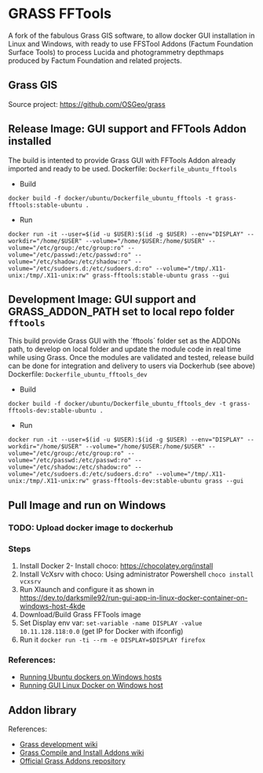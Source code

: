 
# GRASS FFTools

A fork of the fabulous Grass GIS software, to allow docker GUI installation in Linux and Windows, with ready to use FFSTool Addons (Factum Foundation Surface Tools) to process Lucida and photogrammetry depthmaps produced by Factum Foundation and related projects. 

## Grass GIS

Source project: https://github.com/OSGeo/grass

## Release Image: GUI support and FFTools Addon installed

The build is intented to provide Grass GUI with FFTools Addon already imported and ready to be used.
Dockerfile: `Dockerfile_ubuntu_fftools`

* Build
```
docker build -f docker/ubuntu/Dockerfile_ubuntu_fftools -t grass-fftools:stable-ubuntu .
```
* Run
```
docker run -it --user=$(id -u $USER):$(id -g $USER) --env="DISPLAY" --workdir="/home/$USER" --volume="/home/$USER:/home/$USER" --volume="/etc/group:/etc/group:ro" --volume="/etc/passwd:/etc/passwd:ro" --volume="/etc/shadow:/etc/shadow:ro" --volume="/etc/sudoers.d:/etc/sudoers.d:ro" --volume="/tmp/.X11-unix:/tmp/.X11-unix:rw" grass-fftools:stable-ubuntu grass --gui
```

## Development Image: GUI support and GRASS_ADDON_PATH set to local repo folder `fftools` 

This build provide Grass GUI with the ´fftools´ folder set as the ADDONs path, to develop on local folder and update the module code in real time while using Grass.
Once the modules are validated and tested, release build can be done for integration and delivery to users via Dockerhub (see above) 
Dockerfile: `Dockerfile_ubuntu_fftools_dev`

* Build
```
docker build -f docker/ubuntu/Dockerfile_ubuntu_fftools_dev -t grass-fftools-dev:stable-ubuntu .
```
* Run
```
docker run -it --user=$(id -u $USER):$(id -g $USER) --env="DISPLAY" --workdir="/home/$USER" --volume="/home/$USER:/home/$USER" --volume="/etc/group:/etc/group:ro" --volume="/etc/passwd:/etc/passwd:ro" --volume="/etc/shadow:/etc/shadow:ro" --volume="/etc/sudoers.d:/etc/sudoers.d:ro" --volume="/tmp/.X11-unix:/tmp/.X11-unix:rw" grass-fftools-dev:stable-ubuntu grass --gui
```

## Pull Image and run on Windows

### TODO: Upload docker image to dockerhub

### Steps
1. Install Docker
2- Install choco: https://chocolatey.org/install
3. Install VcXsrv with choco: Using administrator Powershell `choco install vcxsrv`
4. Run Xlaunch and configure it as shown in https://dev.to/darksmile92/run-gui-app-in-linux-docker-container-on-windows-host-4kde
5. Download/Build Grass FFTools image
6. Set Display env var: `set-variable -name DISPLAY -value 10.11.128.118:0.0` (get IP for Docker with ifconfig)
6. Run it `docker run -ti --rm -e DISPLAY=$DISPLAY firefox`

### References: 

* [Running Ubuntu dockers on Windows hosts](https://ubuntu.com/tutorials/windows-ubuntu-hyperv-containers#1-overview) 
* [Running GUI Linux Docker on Windows host](https://dev.to/darksmile92/run-gui-app-in-linux-docker-container-on-windows-host-4kde)

## Addon library

References: 
* [Grass development wiki](https://grasswiki.osgeo.org/wiki/Development)
* [Grass Compile and Install Addons wiki](https://grasswiki.osgeo.org/wiki/Compile_and_Install#Addons)
* [Official Grass Addons repository](https://github.com/OSGeo/grass-addons)
